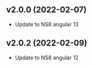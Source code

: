 ## v2.0.0 (2022-02-07)

- Update to NS8 angular 13

## v2.0.2 (2022-02-09)

- Update to NS8 angular 12
